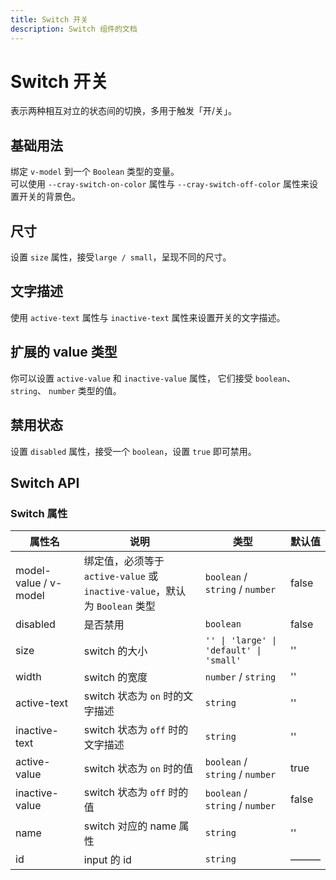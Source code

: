 ```yaml
---
title: Switch 开关
description: Switch 组件的文档
---
```


# Switch 开关
表示两种相互对立的状态间的切换，多用于触发「开/关」。

## 基础用法
绑定 `v-model` 到一个 `Boolean` 类型的变量。  
可以使用 `--cray-switch-on-color` 属性与 `--cray-switch-off-color` 属性来设置开关的背景色。
<preview path="../demo/Switch/Basic.vue" title="基础Switch" description="Switch 基础用例"></preview>

## 尺寸
设置 `size` 属性，接受`large / small`，呈现不同的尺寸。
<preview path="../demo/Switch/Size.vue" title="Switch 不同尺寸" description="Switch 不同尺寸"></preview>

## 文字描述
使用 `active-text` 属性与 `inactive-text` 属性来设置开关的文字描述。
<preview path="../demo/Switch/Text.vue" title="支持文字描述" description="Switch 文字描述"></preview>


## 扩展的 value 类型
你可以设置 `active-value` 和 `inactive-value` 属性， 它们接受 `boolean`、 `string`、 `number` 类型的值。
<preview path="../demo/Switch/CustomValue.vue" title="支持自定义 value 类型" description="Switch 支持自定义 value 类型"></preview>



## 禁用状态
设置 `disabled` 属性，接受一个 `boolean`，设置 `true` 即可禁用。
<preview path="../demo/Switch/Disabled.vue" title="Switch 禁用状态" description="Switch 禁用状态"></preview>

## Switch API
### Switch 属性
| 属性名                          | 说明                                                                     | 类型                                       | 默认值 |
| ----------------------------- | ------------------------------------------------------------------------- | ------------------------------------------ | ------- |
| model-value / v-model         | 绑定值，必须等于 `active-value` 或 `inactive-value`，默认为 `Boolean` 类型   | `boolean` / `string` / `number`            | false   |
| disabled                      | 是否禁用                                                                   | `boolean`                                  | false   |
| size                          | switch 的大小                                                              | `'' \| 'large' \| 'default' \| 'small'`    | ''      |
| width                         | switch 的宽度                                                              | `number` / `string`                        | ''      |
| active-text                   | switch 状态为 `on` 时的文字描述                                             | `string`                                   | ''      |
| inactive-text                 | switch 状态为 `off` 时的文字描述                                            | `string`                                   | ''      |
| active-value                  | switch 状态为 `on` 时的值                                                  | `boolean` / `string` / `number`            | true    |
| inactive-value                | switch 状态为 `off` 时的值                                                 | `boolean` / `string` / `number`            | false   |
| name                          | switch 对应的 name 属性                                                    | `string`                                   | ''      |
| id                            | input 的 id                                                               | `string`                                   | ———     |
